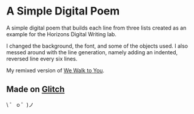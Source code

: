 # A Simple Digital Poem

A simple digital poem that builds each line from three lists created as an example for the Horizons Digital Writing lab.

I changed the background, the font, and some of the objects used. I also messed around with the line generation, namely adding an indented, reversed line every six lines.

My remixed version of [We Walk to You](https://marvelous-amused-marsupial.glitch.me/).

## Made on [Glitch](https://glitch.com/)

\ ゜ o ゜)ノ
